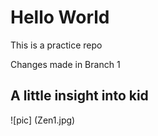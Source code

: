 # Hello World


This is a practice repo 

Changes made in Branch 1

## A little insight into kid
![pic] (Zen1.jpg)
